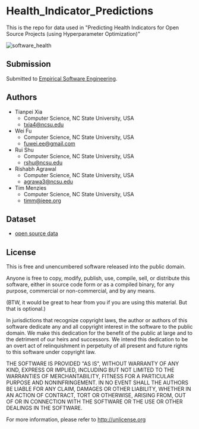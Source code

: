 # Health_Indicator_Predictions

This is the repo for data used in "Predicting Health Indicators for Open Source Projects (using Hyperparameter Optimization)"

![software_health](https://user-images.githubusercontent.com/16036156/158908059-fe75b45b-9040-401a-a133-e3cc88a48edb.jpg)

## Submission 

Submitted to [Empirical Software Engineering](https://www.springer.com/journal/10664).

## Authors

+ Tianpei Xia
  + Computer Science, NC State University, USA 
  + txia4@ncsu.edu
+ Wei Fu
  + Computer Science, NC State University, USA 
  + fuwei.ee@gmail.com
+ Rui Shu
  + Computer Science, NC State University, USA 
  + rshu@ncsu.edu
+ Rishabh Agrawal
  + Computer Science, NC State University, USA 
  + agrawa3@ncsu.edu
+ Tim Menzies
  + Computer Science, NC State University, USA 
  + timm@ieee.org

## Dataset

+ [open source data](https://github.com/arennax/Health_Indicator_Prediction/tree/master/experiment_data_cleaned)

## License

This is free and unencumbered software released into the public domain.

Anyone is free to copy, modify, publish, use, compile, sell, or distribute this software, either in source code form or as a compiled binary, for any purpose, commercial or non-commercial, and by any means.

(BTW, it would be great to hear from you if you are using this material. But that is optional.)

In jurisdictions that recognize copyright laws, the author or authors of this software dedicate any and all copyright interest in the software to the public domain. We make this dedication for the benefit of the public at large and to the detriment of our heirs and successors. We intend this dedication to be an overt act of relinquishment in perpetuity of all present and future rights to this software under copyright law.

THE SOFTWARE IS PROVIDED "AS IS", WITHOUT WARRANTY OF ANY KIND, EXPRESS OR IMPLIED, INCLUDING BUT NOT LIMITED TO THE WARRANTIES OF MERCHANTABILITY, FITNESS FOR A PARTICULAR PURPOSE AND NONINFRINGEMENT. IN NO EVENT SHALL THE AUTHORS BE LIABLE FOR ANY CLAIM, DAMAGES OR OTHER LIABILITY, WHETHER IN AN ACTION OF CONTRACT, TORT OR OTHERWISE, ARISING FROM, OUT OF OR IN CONNECTION WITH THE SOFTWARE OR THE USE OR OTHER DEALINGS IN THE SOFTWARE.

For more information, please refer to http://unlicense.org
  
